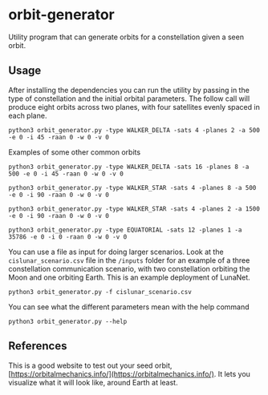 # orbit-generator
Utility program that can generate orbits for a constellation given a seen orbit.

## Usage
After installing the dependencies you can run the utility by passing in the type of constellation and the initial orbital parameters. The follow call will produce eight orbits across two planes, with four satellites evenly spaced in each plane.
```
python3 orbit_generator.py -type WALKER_DELTA -sats 4 -planes 2 -a 500 -e 0 -i 45 -raan 0 -w 0 -v 0
```

Examples of some other common orbits
```
python3 orbit_generator.py -type WALKER_DELTA -sats 16 -planes 8 -a 500 -e 0 -i 45 -raan 0 -w 0 -v 0

python3 orbit_generator.py -type WALKER_STAR -sats 4 -planes 8 -a 500 -e 0 -i 90 -raan 0 -w 0 -v 0

python3 orbit_generator.py -type WALKER_STAR -sats 4 -planes 2 -a 1500 -e 0 -i 90 -raan 0 -w 0 -v 0

python3 orbit_generator.py -type EQUATORIAL -sats 12 -planes 1 -a 35786 -e 0 -i 0 -raan 0 -w 0 -v 0
```

You can use a file as input for doing larger scenarios. Look at the `cislunar_scenario.csv` file in the `/inputs` folder for an example of a three constellation communication scenario, with two constellation orbiting the Moon and one orbiting Earth. This is an example deployment of LunaNet.
```
python3 orbit_generator.py -f cislunar_scenario.csv
```

You can see what the different parameters mean with the help command
```
python3 orbit_generator.py --help
```

## References
This is a good website to test out your seed orbit, [https://orbitalmechanics.info/](https://orbitalmechanics.info/). It lets you visualize what it will look like, around Earth at least.